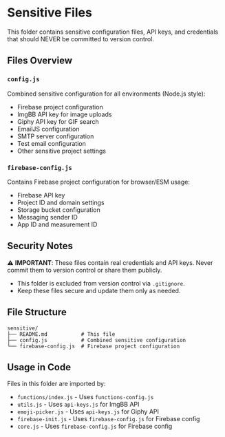 # Sensitive Files

This folder contains sensitive configuration files, API keys, and credentials that should NEVER be committed to version
control.

## Files Overview

### `config.js`

Combined sensitive configuration for all environments (Node.js style):

- Firebase project configuration
- ImgBB API key for image uploads
- Giphy API key for GIF search
- EmailJS configuration
- SMTP server configuration
- Test email configuration
- Other sensitive project settings

### `firebase-config.js`

Contains Firebase project configuration for browser/ESM usage:

- Firebase API key
- Project ID and domain settings
- Storage bucket configuration
- Messaging sender ID
- App ID and measurement ID

## Security Notes

⚠️ **IMPORTANT**: These files contain real credentials and API keys. Never commit them to version control or share them
publicly.

- This folder is excluded from version control via `.gitignore`.
- Keep these files secure and update them only as needed.

## File Structure

```
sensitive/
├── README.md           # This file
├── config.js           # Combined sensitive configuration
└── firebase-config.js  # Firebase project configuration
```

## Usage in Code

Files in this folder are imported by:

- `functions/index.js` - Uses `functions-config.js`
- `utils.js` - Uses `api-keys.js` for ImgBB API
- `emoji-picker.js` - Uses `api-keys.js` for Giphy API
- `firebase-init.js` - Uses `firebase-config.js` for Firebase config
- `core.js` - Uses `firebase-config.js` for Firebase config 